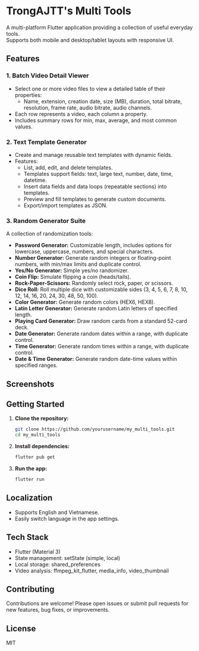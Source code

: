 # TrongAJTT's Multi Tools

A multi-platform Flutter application providing a collection of useful everyday tools.  
Supports both mobile and desktop/tablet layouts with responsive UI.

## Features

### 1. Batch Video Detail Viewer
- Select one or more video files to view a detailed table of their properties:
  - Name, extension, creation date, size (MB), duration, total bitrate, resolution, frame rate, audio bitrate, audio channels.
- Each row represents a video, each column a property.
- Includes summary rows for min, max, average, and most common values.

### 2. Text Template Generator
- Create and manage reusable text templates with dynamic fields.
- Features:
  - List, add, edit, and delete templates.
  - Templates support fields: text, large text, number, date, time, datetime.
  - Insert data fields and data loops (repeatable sections) into templates.
  - Preview and fill templates to generate custom documents.
  - Export/import templates as JSON.

### 3. Random Generator Suite
A collection of randomization tools:
- **Password Generator:** Customizable length, includes options for lowercase, uppercase, numbers, and special characters.
- **Number Generator:** Generate random integers or floating-point numbers, with min/max limits and duplicate control.
- **Yes/No Generator:** Simple yes/no randomizer.
- **Coin Flip:** Simulate flipping a coin (heads/tails).
- **Rock-Paper-Scissors:** Randomly select rock, paper, or scissors.
- **Dice Roll:** Roll multiple dice with customizable sides (3, 4, 5, 6, 7, 8, 10, 12, 14, 16, 20, 24, 30, 48, 50, 100).
- **Color Generator:** Generate random colors (HEX6, HEX8).
- **Latin Letter Generator:** Generate random Latin letters of specified length.
- **Playing Card Generator:** Draw random cards from a standard 52-card deck.
- **Date Generator:** Generate random dates within a range, with duplicate control.
- **Time Generator:** Generate random times within a range, with duplicate control.
- **Date & Time Generator:** Generate random date-time values within specified ranges.

## Screenshots

<!-- Add screenshots here if available -->

## Getting Started

1. **Clone the repository:**
   ```sh
   git clone https://github.com/yourusername/my_multi_tools.git
   cd my_multi_tools
   ```

2. **Install dependencies:**
   ```sh
   flutter pub get
   ```

3. **Run the app:**
   ```sh
   flutter run
   ```

## Localization

- Supports English and Vietnamese.
- Easily switch language in the app settings.

## Tech Stack

- Flutter (Material 3)
- State management: setState (simple, local)
- Local storage: shared_preferences
- Video analysis: ffmpeg_kit_flutter, media_info, video_thumbnail

## Contributing

Contributions are welcome! Please open issues or submit pull requests for new features, bug fixes, or improvements.

## License

MIT